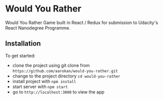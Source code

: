 # Would You Rather 
Would You Rather Game built in React / Redux for submission to Udacity's React Nanodegree Programme.

## Installation

To get started:

- clone the project using git clone from `https://github.com/aarokan/would-you-rather.git`
- change to the project directory `cd would-you-rather`
- install project with `npm install`
- start server with `npm start`
- go to `http://localhost:3000` to view the app

